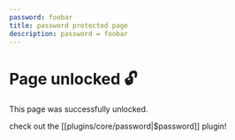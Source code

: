 ```yaml
---
password: foobar
title: password protected page
description: password = foobar
---
```


# Page unlocked 🔓

This page was successfully unlocked.

check out the [[plugins/core/password|$password]] plugin!